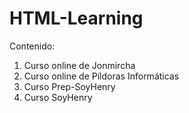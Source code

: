# HTML-Learning

Contenido:

1. Curso online de Jonmircha
2. Curso online de Píldoras Informáticas
3. Curso Prep-SoyHenry
4. Curso SoyHenry
